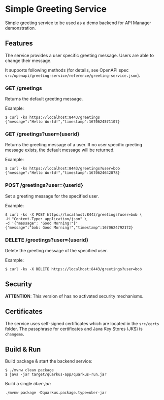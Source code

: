 # Simple Greeting Service

Simple greeting service to be used as a demo backend for API Manager demonstration.

## Features

The service provides a user specific greeting message.
Users are able to change their message.

It supports following methods (for details, see OpenAPI spec `src/openapi/greeting-service/reference/greeting-service.json`).

### GET /greetings
Returns the default greeting message.

Example:
```
$ curl -ks https://localhost:8443/greetings
{"message":"Hello World!","timestamp":1670624571107}
```

### GET /greetings?user={userid}
Returns the greeting message of a user.
If no user specific greeting message exists, the default message will be returned.

Example:
```
$ curl -ks https://localhost:8443/greetings?user=bob
{"message":"Hello World!","timestamp":1670624642078}
```

### POST /greetings?user={userid}
Set a greeting message for the specified user.

Example:
```
$ curl -ks -X POST https://localhost:8443/greetings?user=bob \
-H "Content-Type: application/json" \
-d '{"message": "Good Morning!"}'
{"message":"bob: Good Morning!","timestamp":1670624792172}
```

### DELETE /greetings?user={userid}
Delete the greeting message of the specified user.

Example:
```
$ curl -ks -X DELETE https://localhost:8443/greetings?user=bob
```

## Security

__ATTENTION__: This version of has no activated security mechanisms.

## Certificates

The service uses self-signed certificates which are located in the `src/certs` folder.
The passphrase for certificates and Java Key Stores (JKS) is `changeme`.

## Build & Run

Build package & start the backend service:

```
$ ./mvnw clean package
$ java -jar target/quarkus-app/quarkus-run.jar
```

Build a single _über-jar_:

```
./mvnw package -Dquarkus.package.type=uber-jar
```
